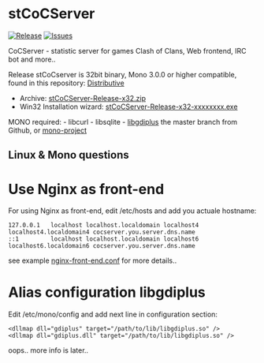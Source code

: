 # stCoCServer
[![Release](https://img.shields.io/github/release/PetersSharp/stCoCServer.svg?style=flat)](https://github.com/PetersSharp/stCoCServer/releases/latest)
[![Issues](https://img.shields.io/github/issues/PetersSharp/stCoCServer.svg?style=flat)](https://github.com/PetersSharp/stCoCServer/issues)

CoCServer - statistic server for games Clash of Clans, Web frontend,  IRC bot and more..

 
 Release stCoCserver is 32bit binary, Mono 3.0.0 or higher compatible,
 found in this repository: [Distributive][]

* Archive: [stCoCServer-Release-x32.zip][]
* Win32 Installation wizard: [stCoCServer-Release-x32-xxxxxxxx.exe][]

 MONO required:
	- libcurl
	- libsqlite
	- [libgdiplus][] the master branch from Github, or [mono-project][]

## Linux & Mono questions

Use Nginx as front-end
=========
  For using Nginx as front-end, edit /etc/hosts and add you actuale hostname:
````
127.0.0.1   localhost localhost.localdomain localhost4 localhost4.localdomain4 cocserver.you.server.dns.name
::1         localhost localhost.localdomain localhost6 localhost6.localdomain6 cocserver.you.server.dns.name
````
  see example [nginx-front-end.conf][] for more details..

Alias configuration libgdiplus
=========
  Edit /etc/mono/config and add next line in configuration section:
````
<dllmap dll="gdiplus" target="/path/to/lib/libgdiplus.so" />
<dllmap dll="gdiplus.dll" target="/path/to/lib/libgdiplus.so" />
````

 oops.. more info is later..

[Distributive]: https://github.com/PetersSharp/stCoCServer/tree/master/Dist/
[stCoCServer-Release-x32.zip]: https://github.com/PetersSharp/stCoCServer/raw/master/Dist/stCoCServer-Release-x32.zip
[stCoCServer-Release-x32-xxxxxxxx.exe]: https://github.com/PetersSharp/stCoCServer/tree/master/Dist
[libgdiplus]: https://github.com/mono/libgdiplus/archive/master.tar.gz
[mono-project]: http://download.mono-project.com/sources/libgdiplus/
[nginx-front-end.conf]: https://github.com/PetersSharp/stCoCServer/raw/master/stCoCServer/linux-mono/nginx-front-end.conf

